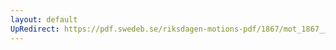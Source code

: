```yaml
---
layout: default
UpRedirect: https://pdf.swedeb.se/riksdagen-motions-pdf/1867/mot_1867__ak__00284/mot_1867__ak__00284_001.pdf
---
```

